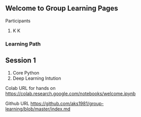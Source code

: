 ## Welcome to Group Learning Pages

Participants
1. K K

### Learning Path

## Session 1
1. Core Python 
2. Deep Learning Intution

Colab URL for hands on
<https://colab.research.google.com/notebooks/welcome.ipynb>

Github URL
<https://github.com/aks1981/group-learning/blob/master/index.md>

